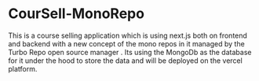 # CourSell-MonoRepo
This is a course selling application which is using next.js both on frontend and backend with a new concept of the mono repos in it managed by the Turbo Repo open source manager . Its using the MongoDb as the database for it under the hood to store the data and will be deployed on the vercel platform.
